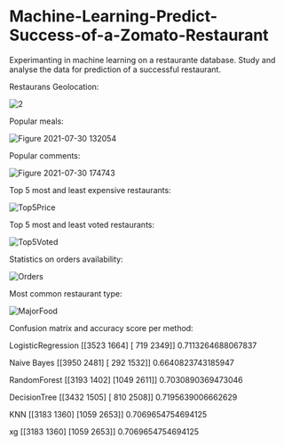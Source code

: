 # Machine-Learning-Predict-Success-of-a-Zomato-Restaurant
Experimanting in machine learning on a restaurante database. Study and analyse the data for prediction of a successful restaurant.

 
Restaurans Geolocation:

![2](https://user-images.githubusercontent.com/85901822/127760558-a304ada2-9f0e-4684-ab54-51aea961c9e9.PNG)


Popular meals:

![Figure 2021-07-30 132054](https://user-images.githubusercontent.com/85901822/127639410-f28140f6-8e13-4312-b657-9811378cc84f.png)


Popular comments:

![Figure 2021-07-30 174743](https://user-images.githubusercontent.com/85901822/127670696-8753bbde-f271-4e8b-8a48-2b8f1f1b5339.png)


Top 5 most and least expensive restaurants:

![Top5Price](https://user-images.githubusercontent.com/85901822/133610290-cf51a142-9028-4fd1-b38b-b300dc065efd.png)


Top 5 most and least voted restaurants:

![Top5Voted](https://user-images.githubusercontent.com/85901822/133610343-51a52dff-1657-4305-82b9-82f1cc57fb85.png)


Statistics on orders availability:

![Orders](https://user-images.githubusercontent.com/85901822/133610463-9be9d13e-871b-400d-9003-6580f316e12a.png)


Most common restaurant type:

![MajorFood](https://user-images.githubusercontent.com/85901822/133610535-7db193a3-933f-47d8-bf60-e0017cca215d.png)



Confusion matrix and accuracy score per method:

LogisticRegression
[[3523 1664]
 [ 719 2349]]
0.7113264688067837


Naive Bayes
[[3950 2481]
 [ 292 1532]]
0.6640823743185947


RandomForest
[[3193 1402]
 [1049 2611]]
0.7030890369473046


DecisionTree
[[3432 1505]
 [ 810 2508]]
0.7195639006662629


KNN
[[3183 1360]
 [1059 2653]]
0.7069654754694125


xg
[[3183 1360]
 [1059 2653]]
0.7069654754694125



